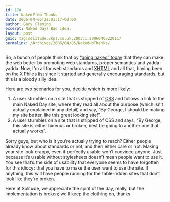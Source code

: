```yaml
---
id: 170
title: Naked? No Thanks
date: 2006-04-05T22:01:17+00:00
author: Gary Fleming
excerpt: Naked Day? Bad idea.
layout: post
guid: tag:solitude.vkps.co.uk,2003:1,20060405220117
permalink: /Archives/2006/04/05/NakedNoThanks/
---
```

So, a bunch of people think that by [&#8220;going naked&#8221; today](http://naked.dustindiaz.com/) that they can make the web better by promoting web standards, proper semantics and yadda-yadda. Now, I&#8217;m all for web standards and <acronym title="eXtensible HyperText Markup Language">XHTML</acronym> and all that, having been on the [X Philes list](http://www.goer.org/Markup/TheXPhiles/) since it started and generally encouraging standards, but this is a bloody silly idea.

Here are two scenarios for you, decide which is more likely:

  1. A user stumbles on a site that is stripped of <acronym title="Cascading Style Sheets">CSS</acronym> and follows a link to the main Naked Day site, where they read all about the purpose (which isn&#8217;t actually explained in any detail) and say, &#8220;By George, I should be making my site better, like this great looking site!&#8221;.
  2. A user stumbles on a site that is stripped of CSS and says, &#8220;By George, this site is either hideous or broken, best be going to another one that actually works&#8221;.

Sorry guys, but who is it you&#8217;re actually trying to reach? Either people already know about standards or not, and then either care or not. Making your site look crappy, even if perfectly usable won&#8217;t convince anyone. Just because it&#8217;s usable without stylesheets doesn&#8217;t mean people want to use it. You see that&#8217;s the side of usability that everyone seems to have forgotten for this idiocy: that you have to make the user want to use the site. If anything, this will have people running for the table-ridden sites that don&#8217;t look like they&#8217;re broken.

Here at Solitude, we appreciate the spirit of the day, really, but the implementation is broken; we&#8217;ll keep the clothing on, thanks.